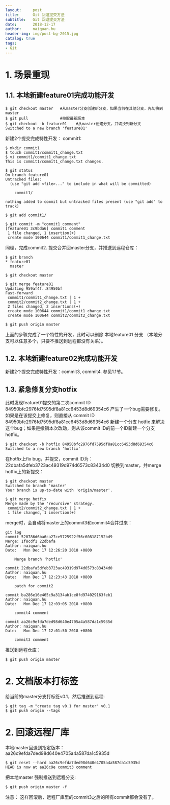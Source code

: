 ```yaml
---
layout:     post
title:      Git 回退提交方法
subtitle:   Git 回退提交方法
date:       2018-12-17
author:     naiquan.hu
header-img: img/post-bg-2015.jpg
catalog: true
tags:
- Git
---
```


# 1. 场景重现
## 1.1. 本地新建feature01完成功能开发
```
$ git checkout master   #从master分支创建新分支，如果当前在其他分支，先切换到master
$ git pull              #拉取最新版本
$ git checkout -b feature01    #从master创建分支，并切换到新分支
Switched to a new branch 'feature01'
```

新建2个提交完成特性开发：
commit1:
```
$ mkdir commit1
$ touch commit1/commit1_change.txt
$ vi commit1/commit1_change.txt
This is commit1/commit1_change.txt changes.

$ git status
On branch feature01
Untracked files:
  (use "git add <file>..." to include in what will be committed)

	commit1/

nothing added to commit but untracked files present (use "git add" to track)

$ git add commit1/

$ git commit -m "commit1 comment"
[feature01 3c9bda6] commit1 comment
 1 file changed, 1 insertion(+)
 create mode 100644 commit1/commit1_change.txt
```
同理，完成commit2.
提交合并回master分支，并推送到远程仓库：
```
$ git branch 
* feature01
  master

$ git checkout master

$ git merge feature01 
Updating 959af4f..84950bf
Fast-forward
 commit1/commit1_change.txt | 1 +
 commit2/commit2_change.txt | 1 +
 2 files changed, 2 insertions(+)
 create mode 100644 commit1/commit1_change.txt
 create mode 100644 commit2/commit2_change.txt

$ git push origin master
```
上面的步骤完成了一个特性的开发，此时可以删除 本地feature01 分支 （本地分支可以任意多个，只要不推送到远程都没有关系）。

## 1.2. 本地新建feature02完成功能开发
新建2个提交完成特性开发：commit3, commit4.
参见1.1节。

## 1.3. 紧急修复分支hotfix
此时发现feature01提交的第二次commit ID  84950bfc2976fd7595df8a81cc6453d8d69354c6  产生了一个bug需要修复。如果是在该提交上修复，则直接从 commit ID 84950bfc2976fd7595df8a81cc6453d8d69354c6 新建一个分支 hotfix 来解决这个bug；如果是撤销本次改动，则从该commit ID的前一个ID新建一个分支hotfix。
```
$ git checkout -b hotfix 84950bfc2976fd7595df8a81cc6453d8d69354c6
Switched to a new branch 'hotfix'

```
在hotfix上fix bug，并提交，commit ID为：22dbafa5dfeb3723ac49319d974d6573c83434d0
切换到master，并merge hotfix上的新提交：
```
$ git checkout master 
Switched to branch 'master'
Your branch is up-to-date with 'origin/master'.

$ git merge hotfix 
Merge made by the 'recursive' strategy.
 commit2/commit2_change.txt | 1 +
 1 file changed, 1 insertion(+)

```
merge时，会自动将master上的commit3和commit4合并过来：
```
git log
commit 520786d6ba6ca27ce5725922f56c608187152bd9
Merge: 1f8cdf1 22dbafa
Author: naiquan.hu 
Date:   Mon Dec 17 12:26:20 2018 +0800

    Merge branch 'hotfix'

commit 22dbafa5dfeb3723ac49319d974d6573c83434d0
Author: naiquan.hu 
Date:   Mon Dec 17 12:23:43 2018 +0800

    patch for commit2

commit ba286e16e465c9a3134ab1ce8fd974029163feb1
Author: naiquan.hu
Date:   Mon Dec 17 12:03:05 2018 +0800

    commit4 comment

commit aa26c9efda7ded98d640e4705a4a587da1c5935d
Author: naiquan.hu
Date:   Mon Dec 17 12:01:50 2018 +0800

    commit3 comment
```
推送到远程仓库：
```
$ git push origin master
```

# 2. 文档版本打标签
给当前的master分支打标签v0.1，然后推送到远程:
```
$ git tag -m "create tag v0.1 for master" v0.1
$ git push origin --tags
```

# 2. 回滚远程厂库
本地master回退到指定版本：aa26c9efda7ded98d640e4705a4a587da1c5935d
```
$ git reset --hard aa26c9efda7ded98d640e4705a4a587da1c5935d
HEAD is now at aa26c9e commit3 comment
```
把本地master 强制推送到远程分支:
```
$ git push origin master -f
```
注意： 这样回滚后，远程厂库里的commit3之后的所有commit都会没有了。